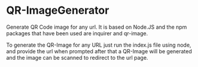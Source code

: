 # QR-ImageGenerator
Generate QR Code image for any url. It is based on Node.JS and the npm packages that have been used are inquirer and qr-image.

To generate the QR-Image for any URL just run the index.js file using node, and provide the url when prompted after that a QR-Image will be generated and the image can be scanned to redirect to the url page.
